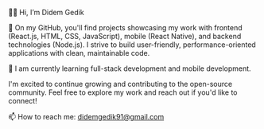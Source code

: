 👋🏻 Hi, I’m Didem Gedik

👀 On my GitHub, you'll find projects showcasing my work with frontend (React.js, HTML, CSS, JavaScript), mobile (React Native), and backend technologies (Node.js). I strive to build user-friendly, performance-oriented applications with clean, maintainable code.

🌱 I am currently learning full-stack development and mobile development.

I'm excited to continue growing and contributing to the open-source community. Feel free to explore my work and reach out if you'd like to connect!

📫 How to reach me: didemgedik91@gmail.com


<!---
DidemGedik/DidemGedik is a ✨ special ✨ repository because its `README.md` (this file) appears on your GitHub profile.
You can click the Preview link to take a look at your changes.
--->
